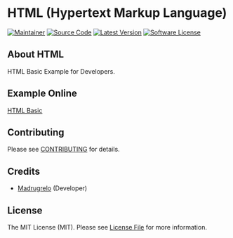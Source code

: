 # HTML (Hypertext Markup Language)

[![Maintainer](http://img.shields.io/badge/maintainer-@madrugrelo-blue.svg?style=flat-square)](https://twitter.com/madrugrelo)
[![Source Code](http://img.shields.io/badge/source-html-blue.svg?style=flat-square)](https://github.com/madrugrelo/html)
[![Latest Version](https://img.shields.io/github/release/madrugrelo/html.svg?style=flat-square)](https://github.com/madrugrelo/html/releases)
[![Software License](https://img.shields.io/badge/license-MIT-brightgreen.svg?style=flat-square)](LICENSE)

## About HTML 
HTML Basic Example for Developers.

## Example Online
[HTML Basic](https://starthtml.netlify.app)

## Contributing

Please see [CONTRIBUTING](https://github.com/madrugrelo/html/blob/master/CONTRIBUTING.md) for details.

## Credits

- [Madrugrelo](https://github.com/madrugrelo) (Developer)

## License

The MIT License (MIT). Please see [License File](https://github.com/madrugrelo/html/blob/master/LICENSE) for more information.
